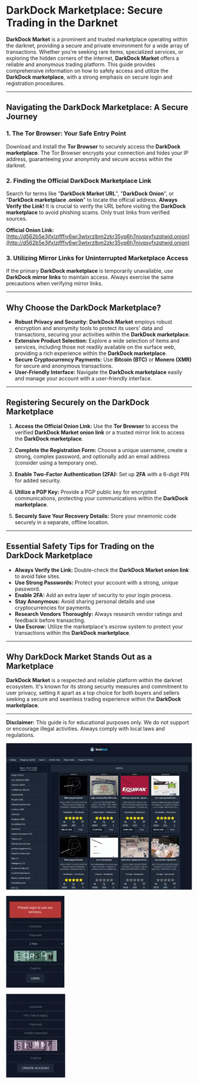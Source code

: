 # DarkDock Marketplace: Secure Trading in the Darknet

**DarkDock Market** is a prominent and trusted marketplace operating within the darknet, providing a secure and private environment for a wide array of transactions. Whether you're seeking rare items, specialized services, or exploring the hidden corners of the internet, **DarkDock Market** offers a reliable and anonymous trading platform. This guide provides comprehensive information on how to safely access and utilize the **DarkDock marketplace**, with a strong emphasis on secure login and registration procedures.

---

## Navigating the DarkDock Marketplace: A Secure Journey

### 1. **The Tor Browser: Your Safe Entry Point**
Download and install the **Tor Browser** to securely access the **DarkDock marketplace**. The Tor Browser encrypts your connection and hides your IP address, guaranteeing your anonymity and secure access within the darknet.

### 2. **Finding the Official DarkDock Marketplace Link**
Search for terms like "**DarkDock Market URL**", "**DarkDock Onion**", or "**DarkDock marketplace .onion**" to locate the official address.
**Always Verify the Link!** It is crucial to verify the URL before visiting the **DarkDock marketplace** to avoid phishing scams. Only trust links from verified sources.

**Official Onion Link:** [http://d562b5e3jfxlzjfffjv6wr3wtxrzlbm2zkr35yp6h7nivqsyfxzqtwid.onion](http://d562b5e3jfxlzjfffjv6wr3wtxrzlbm2zkr35yp6h7nivqsyfxzqtwid.onion) 

### 3. **Utilizing Mirror Links for Uninterrupted Marketplace Access**
If the primary **DarkDock marketplace** is temporarily unavailable, use **DarkDock mirror links** to maintain access. Always exercise the same precautions when verifying mirror links.

---

## Why Choose the DarkDock Marketplace?

- **Robust Privacy and Security:** **DarkDock Market** employs robust encryption and anonymity tools to protect its users' data and transactions, securing your activities within the **DarkDock marketplace**.
- **Extensive Product Selection:** Explore a wide selection of items and services, including those not readily available on the surface web, providing a rich experience within the **DarkDock marketplace**.
- **Secure Cryptocurrency Payments:** Use **Bitcoin (BTC)** or **Monero (XMR)** for secure and anonymous transactions.
- **User-Friendly Interface:** Navigate the **DarkDock marketplace** easily and manage your account with a user-friendly interface.

---

## Registering Securely on the DarkDock Marketplace

1.  **Access the Official Onion Link:**
Use the **Tor Browser** to access the verified **DarkDock Market onion link** or a trusted mirror link to access the **DarkDock marketplace**.

2.  **Complete the Registration Form:**
Choose a unique username, create a strong, complex password, and optionally add an email address (consider using a temporary one).

3.  **Enable Two-Factor Authentication (2FA):**
Set up **2FA** with a 6-digit PIN for added security.

4.  **Utilize a PGP Key:**
Provide a PGP public key for encrypted communications, protecting your communications within the **DarkDock marketplace**.

5.  **Securely Save Your Recovery Details:**
Store your mnemonic code securely in a separate, offline location.

---

## Essential Safety Tips for Trading on the DarkDock Marketplace

-   **Always Verify the Link:** Double-check the **DarkDock Market onion link** to avoid fake sites.
-   **Use Strong Passwords:** Protect your account with a strong, unique password.
-   **Enable 2FA:** Add an extra layer of security to your login process.
-   **Stay Anonymous:** Avoid sharing personal details and use cryptocurrencies for payments.
-   **Research Vendors Thoroughly:** Always research vendor ratings and feedback before transacting.
-   **Use Escrow:** Utilize the marketplace's escrow system to protect your transactions within the **DarkDock marketplace**.

---

## Why DarkDock Market Stands Out as a Marketplace

**DarkDock Market** is a respected and reliable platform within the darknet ecosystem. It's known for its strong security measures and commitment to user privacy, setting it apart as a top choice for both buyers and sellers seeking a secure and seamless trading experience within the **DarkDock marketplace**.

---

**Disclaimer:** This guide is for educational purposes only. We do not support or encourage illegal activities. Always comply with local laws and regulations.

<a href="http://d562b5e3jfxlzjfffjv6wr3wtxrzlbm2zkr35yp6h7nivqsyfxzqtwid.onion"><img src="/assets/read.webp" alt="DarkDock Market Preview" style="max-width: 100%;"></a>

<a href="http://d562b5e3jfxlzjfffjv6wr3wtxrzlbm2zkr35yp6h7nivqsyfxzqtwid.onion"><img src="/assets/host.webp" alt="DarkDock Login" style="max-width: 100%;"></a>

<a href="http://d562b5e3jfxlzjfffjv6wr3wtxrzlbm2zkr35yp6h7nivqsyfxzqtwid.onion"><img src="/assets/empty.webp" alt="DarkDock Register" style="max-width: 100%;"></a>